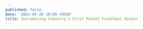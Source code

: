 ```yaml
---
published: false
date: '2021-03-26 10:09 +0530'
title: Introducing Industry's First Packet Fronthaul Router
---
```


